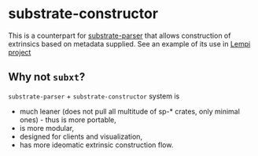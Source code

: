 # substrate-constructor

This is a counterpart for [substrate-parser](https://github.com/Alzymologist/substrate-parser) that allows construction of extrinsics based on metadata supplied. See an example of its use in [Lempi project](https://github.com/Alzymologist/Lempi)

## Why not `subxt`?

`substrate-parser` + `substrate-constructor` system is

- much leaner (does not pull all multitude of sp-* crates, only minimal ones) - thus is more portable,
- is more modular,
- designed for clients and visualization,
- has more ideomatic extrinsic construction flow.

